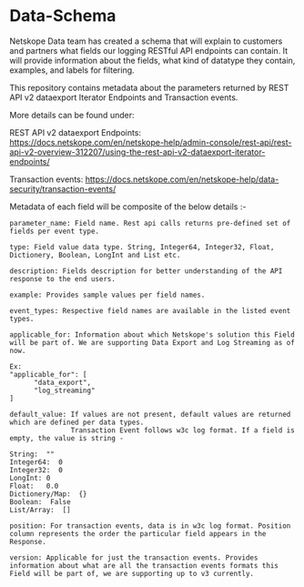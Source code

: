 # Data-Schema

Netskope Data team has created a schema that will explain to customers and partners what fields our logging RESTful API endpoints can contain. It will provide information about the fields, what kind of datatype they contain, examples, and labels for filtering. 

This repository contains metadata about the parameters returned by REST API v2 dataexport Iterator Endpoints and Transaction events.

More details can be found under:

REST API v2 dataexport Endpoints:
https://docs.netskope.com/en/netskope-help/admin-console/rest-api/rest-api-v2-overview-312207/using-the-rest-api-v2-dataexport-iterator-endpoints/

Transaction events:
https://docs.netskope.com/en/netskope-help/data-security/transaction-events/


Metadata of each field will be composite of the below details :-

```
parameter_name: Field name. Rest api calls returns pre-defined set of fields per event type. 

type: Field value data type. String, Integer64, Integer32, Float, Dictionery, Boolean, LongInt and List etc.

description: Fields description for better understanding of the API response to the end users.

example: Provides sample values per field names. 

event_types: Respective field names are available in the listed event types.

applicable_for: Information about which Netskope's solution this Field will be part of. We are supporting Data Export and Log Streaming as of now.    

Ex:
"applicable_for": [
      "data_export",
      "log_streaming"
]   
   
default_value: If values are not present, default values are returned which are defined per data types. 
               Transaction Event follows w3c log format. If a field is empty, the value is string -

String:  ""
Integer64:  0
Integer32:  0
LongInt: 0
Float:   0.0
Dictionery/Map:  {}
Boolean:  False
List/Array:  []

position: For transaction events, data is in w3c log format. Position column represents the order the particular field appears in the Response.

version: Applicable for just the transaction events. Provides information about what are all the transaction events formats this Field will be part of, we are supporting up to v3 currently.
```
